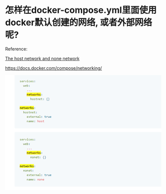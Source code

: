 怎样在docker-compose.yml里面使用docker默认创建的网络,  或者外部网络呢?
==

Reference: 

[The host network and none network ](https://docs.docker.com/compose/compose-file/)


https://docs.docker.com/compose/networking/


![example](network.png)


